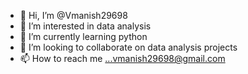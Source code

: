 - 👋 Hi, I’m @Vmanish29698
- 👀 I’m interested in data analysis
- 🌱 I’m currently learning python
- 💞️ I’m looking to collaborate on data analysis projects
- 📫 How to reach me ...vmanish29698@gmail.com

